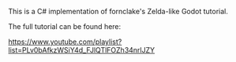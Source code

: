 This is a C# implementation of fornclake's Zelda-like Godot tutorial.

The full tutorial can be found here:

https://www.youtube.com/playlist?list=PLv0bAfkzWSiY4d_FJlQTlFOZh34nrlJZY
